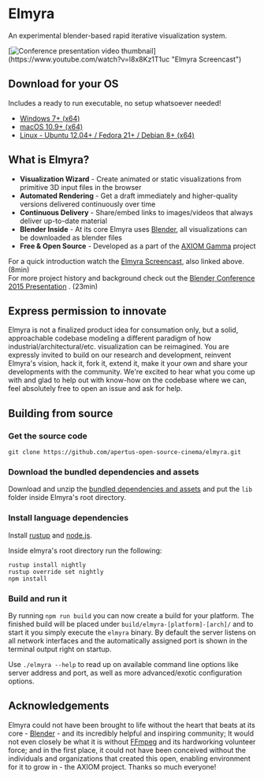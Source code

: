 # Elmyra

An experimental blender-based rapid iterative visualization system.

[![Conference presentation video thumbnail](http://files.apertus.org/elmyra/screencast-youtube-screenshot.png?)](https://www.youtube.com/watch?v=l8x8Kz1T1uc "Elmyra Screencast")

## Download for your OS

Includes a ready to run executable, no setup whatsoever needed!

- [Windows 7+ (x64)](http://files.apertus.org/elmyra/elmyra-05d44d5-windows.zip)
- [macOS 10.9+ (x64)](http://files.apertus.org/elmyra/elmyra-05d44d5-macos.zip)
- [Linux - Ubuntu 12.04+ / Fedora 21+ / Debian 8+ (x64)](http://files.apertus.org/elmyra/elmyra-05d44d5-linux.zip)

## What is Elmyra?

- **Visualization Wizard** - Create animated or static visualizations from primitive 3D input files in the browser
- **Automated Rendering** - Get a draft immediately and higher-quality versions delivered continuously over time
- **Continuous Delivery** - Share/embed links to images/videos that always deliver up-to-date material
- **Blender Inside** - At its core Elmyra uses [Blender](https://www.blender.org/), all visualizations can be downloaded as blender files
- **Free & Open Source** - Developed as a part of the [AXIOM Gamma](http://apertus.org/axiom-gamma) project

For a quick introduction watch the [Elmyra Screencast](https://www.youtube.com/watch?v=l8x8Kz1T1uc), also linked above. (8min)  
For more project history and background check out the [Blender Conference 2015 Presentation](https://youtu.be/ht1hPNjQxcY?t=24s) . (23min)

## Express permission to innovate

Elmyra is not a finalized product idea for consumation only, but a solid, approachable codebase modeling a different paradigm of how industrial/architectural/etc. visualization can be reimagined. You are expressly invited to build on our research and development, reinvent Elmyra's vision, hack it, fork it, extend it, make it your own and share your developments with the community. We're excited to hear what you come up with and glad to help out with know-how on the codebase where we can, feel absolutely free to open an issue and ask for help.

## Building from source

### Get the source code

    git clone https://github.com/apertus-open-source-cinema/elmyra.git

### Download the bundled dependencies and assets

Download and unzip the [bundled dependencies and assets](http://files.apertus.org/elmyra/elmyra-lib.zip) and put the `lib` folder inside Elmyra's root directory.

### Install language dependencies

Install [rustup](https://rustup.rs/) and [node.js](https://nodejs.org/).

Inside elmyra's root directory run the following:

```
rustup install nightly
rustup override set nightly
npm install
```

### Build and run it

By running `npm run build` you can now create a build for your platform. The
finished build will be placed under `build/elmyra-[platform]-[arch]/` and to
start it you simply execute the `elmyra` binary. By default the server listens
on all network interfaces and the automatically assigned port is shown in the
terminal output right on startup.

Use `./elmyra --help` to read up on available command line options like server
address and port, as well as more advanced/exotic configuration options.

## Acknowledgements

Elmyra could not have been brought to life without the heart that beats at its core - [Blender](http://blender.org) - and its incredibly helpful and inspiring community; It would not even closely be what it is without [FFmpeg](http://ffmpeg.org) and its hardworking volunteer force; and in the first place, it could not have been conceived without the individuals and organizations that created this open, enabling environment for it to grow in - the AXIOM project. Thanks so much everyone!
